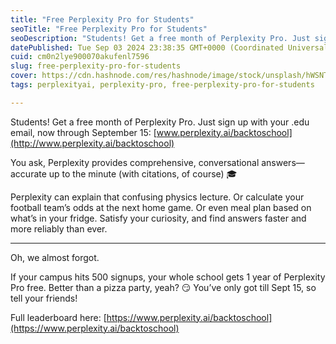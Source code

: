 ```yaml
---
title: "Free Perplexity Pro for Students"
seoTitle: "Free Perplexity Pro for Students"
seoDescription: "Students! Get a free month of Perplexity Pro. Just sign up with your .edu email, now through September 15: www.perplexity.ai/backtoschool"
datePublished: Tue Sep 03 2024 23:38:35 GMT+0000 (Coordinated Universal Time)
cuid: cm0n2lye900070akufenl7596
slug: free-perplexity-pro-for-students
cover: https://cdn.hashnode.com/res/hashnode/image/stock/unsplash/hWSNT_Pp4x4/upload/700da68b7351afb177a6014ce3cdd50d.jpeg
tags: perplexityai, perplexity-pro, free-perplexity-pro-for-students

---
```


Students! Get a free month of Perplexity Pro. Just sign up with your .edu email, now through September 15: [www.perplexity.ai/backtoschool](http://www.perplexity.ai/backtoschool)

You ask, Perplexity provides comprehensive, conversational answers—accurate up to the minute (with citations, of course) 🎓

Perplexity can explain that confusing physics lecture. Or calculate your football team’s odds at the next home game. Or even meal plan based on what’s in your fridge. Satisfy your curiosity, and find answers faster and more reliably than ever.

---

Oh, we almost forgot.

If your campus hits 500 signups, your whole school gets 1 year of Perplexity Pro free. Better than a pizza party, yeah? 😏 You’ve only got till Sept 15, so tell your friends!

Full leaderboard here: [https://www.perplexity.ai/backtoschool](https://www.perplexity.ai/backtoschool)